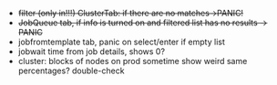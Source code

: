 * ~~filter (only in!!!) ClusterTab: if there are no matches->PANIC!~~
* ~~JobQueue tab, if info is turned on and filtered list has no results -> PANIC~~
* jobfromtemplate tab, panic on select/enter if empty list
* jobwait time from job details, shows 0?
* cluster: blocks of nodes on prod sometime show weird same percentages? double-check
